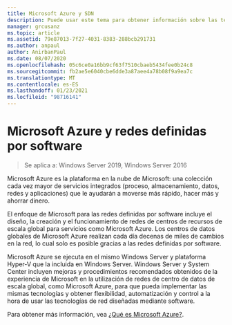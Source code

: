 ```yaml
---
title: Microsoft Azure y SDN
description: Puede usar este tema para obtener información sobre las tecnologías de redes definidas por software (SDN) que se proporcionan en Microsoft Azure.
manager: grcusanz
ms.topic: article
ms.assetid: 79e87013-7f27-4031-8383-288bcb291731
ms.author: anpaul
author: AnirbanPaul
ms.date: 08/07/2020
ms.openlocfilehash: 05c6ce0a16bb9cf63f7510cbaeb5434fee0b24c8
ms.sourcegitcommit: fb2ae5e6040cbe6dde3a87aee4a78b08f9a9ea7c
ms.translationtype: MT
ms.contentlocale: es-ES
ms.lasthandoff: 01/23/2021
ms.locfileid: "98716141"
---
```

# <a name="microsoft-azure-and-software-defined-networking"></a>Microsoft Azure y redes definidas por software

>Se aplica a: Windows Server 2019, Windows Server 2016

Microsoft Azure es la plataforma en la nube de Microsoft: una colección cada vez mayor de servicios integrados (proceso, almacenamiento, datos, redes y aplicaciones) que le ayudarán a moverse más rápido, hacer más y ahorrar dinero.

El enfoque de Microsoft para las redes definidas por software incluye el diseño, la creación y el funcionamiento de redes de centros de recursos de escala global para servicios como Microsoft Azure. Los centros de datos globales de Microsoft Azure realizan cada día decenas de miles de cambios en la red, lo cual solo es posible gracias a las redes definidas por software.

Microsoft Azure se ejecuta en el mismo Windows Server y plataforma Hyper-V que la incluida en Windows Server. Windows Server y System Center incluyen mejoras y procedimientos recomendados obtenidos de la experiencia de Microsoft en la utilización de redes de centro de datos de escala global, como Microsoft Azure, para que pueda implementar las mismas tecnologías y obtener flexibilidad, automatización y control a la hora de usar las tecnologías de red diseñadas mediante software.

Para obtener más información, vea [¿Qué es Microsoft Azure?](https://azure.microsoft.com/overview/what-is-azure/?WT.mc_id=azurebg_us_sem_bing_br_nontest_whatisazure_whatisazure&WT.srch=1).